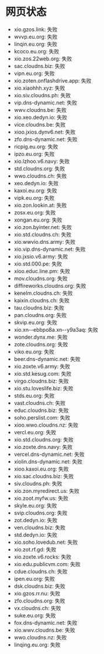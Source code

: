 # 网页状态
- xio.gzos.link: 失败
- wvvp.eu.org: 失败
- linqin.eu.org: 失败
- kcoco.eu.org: 失败
- xio.zos.22web.org: 失败
- sac.cloudns.biz: 失败
- vipn.eu.org: 失败
- xio.zoten.onflashdrive.app: 失败
- xio.xiaohhh.xyz: 失败
- xio.siv.cloudns.ph: 失败
- vip.dns-dynamic.net: 失败
- wwv.cloudns.be: 失败
- xio.xeo.dedyn.io: 失败
- vice.cloudns.be: 失败
- xioo.jxios.dynv6.net: 失败
- zfo.dns-dynamic.net: 失败
- ricpig.eu.org: 失败
- ipzo.eu.org: 失败
- xio.lzhoo.v6.navy: 失败
- std.cloudns.org: 失败
- wwo.cloudns.ch: 失败
- xeo.dedyn.io: 失败
- kaxoi.eu.org: 失败
- vipk.eu.org: 失败
- xio.zon.lookin.at: 失败
- zosx.eu.org: 失败
- xongan.eu.org: 失败
- xio.zon.byinter.net: 失败
- xio.std.cloudns.ch: 失败
- xio.wwvio.dns.army: 失败
- xio.vip.dns-dynamic.net: 失败
- xio.jxsio.v6.army: 失败
- xio.std.000.pe: 失败
- xioo.educ.line.pm: 失败
- mov.cloudns.org: 失败
- diffireworks.cloudns.org: 失败
- kenelm.cloudns.ch: 失败
- kaixin.cloudns.ch: 失败
- tau.cloudns.biz: 失败
- pan.cloudns.org: 失败
- skvip.eu.org: 失败
- xio.xn--ebbpo8a.xn--y9a3aq: 失败
- wonder.dynx.me: 失败
- zote.cloudns.org: 失败
- viko.eu.org: 失败
- beer.dns-dynamic.net: 失败
- xio.zoxte.v6.army: 失败
- xio.std.kesug.com: 失败
- virgo.cloudns.biz: 失败
- xio.stu.loveslife.biz: 失败
- stds.eu.org: 失败
- vast.cloudns.ch: 失败
- educ.cloudns.biz: 失败
- soho.perslist.com: 失败
- xioo.wwo.cloudns.nz: 失败
- vercl.eu.org: 失败
- xio.std.cloudns.org: 失败
- xio.zoxte.dns.navy: 失败
- vercel.dns-dynamic.net: 失败
- xiolin.dns-dynamic.net: 失败
- xioo.kaxoi.eu.org: 失败
- xio.sac.cloudns.biz: 失败
- siv.cloudns.ph: 失败
- xio.zon.myredirect.us: 失败
- xio.zoot.myfw.us: 失败
- skyle.eu.org: 失败
- svip.cloudns.org: 失败
- zot.dedyn.io: 失败
- ven.cloudns.biz: 失败
- std.dedyn.io: 失败
- xio.soho.lovedub.net: 失败
- xio.zot.rf.gd: 失败
- xio.zoxte.v6.rocks: 失败
- xio.edu.publicvm.com: 失败
- cdue.cloudns.ch: 失败
- ipen.eu.org: 失败
- dsk.cloudns.biz: 失败
- xio.gzos.rr.nu: 失败
- zfo.cloudns.org: 失败
- vx.cloudns.ch: 失败
- suke.eu.org: 失败
- fox.dns-dynamic.net: 失败
- xio.wwv.cloudns.be: 失败
- wwo.cloudns.nz: 失败
- linqing.eu.org: 失败
